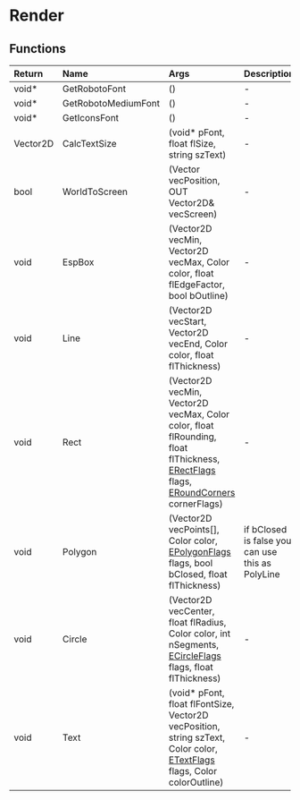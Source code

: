 ﻿# Render

## Functions

| Return | Name | Args | Description |
| :--- | :--- | :--- | :--- |
| void* | GetRobotoFont | () | - |
| void* | GetRobotoMediumFont | () | - |
| void* | GetIconsFont | () | - |
| Vector2D | CalcTextSize | (void* pFont, float flSize, string szText) | - |
| bool | WorldToScreen | (Vector vecPosition, OUT Vector2D& vecScreen) | - |
| void | EspBox | (Vector2D vecMin, Vector2D vecMax, Color color, float flEdgeFactor, bool bOutline) | - |
| void | Line | (Vector2D vecStart, Vector2D vecEnd, Color color, float flThickness) | - |
| void | Rect | (Vector2D vecMin, Vector2D vecMax, Color color, float flRounding, float flThickness, [ERectFlags](../enums/erectflags.md) flags, [ERoundCorners](../enums/eroundcorners.md) cornerFlags) | - |
| void | Polygon | (Vector2D vecPoints[], Color color, [EPolygonFlags](../enums/epolygonflags.md) flags, bool bClosed, float flThickness) | if bClosed is false you can use this as PolyLine |
| void | Circle | (Vector2D vecCenter, float flRadius, Color color, int nSegments, [ECircleFlags](../enums/ecircleflags.md) flags, float flThickness) | - |
| void | Text | (void* pFont, float flFontSize, Vector2D vecPosition, string szText, Color color, [ETextFlags](../enums/etextflags.md) flags, Color colorOutline) | - |
